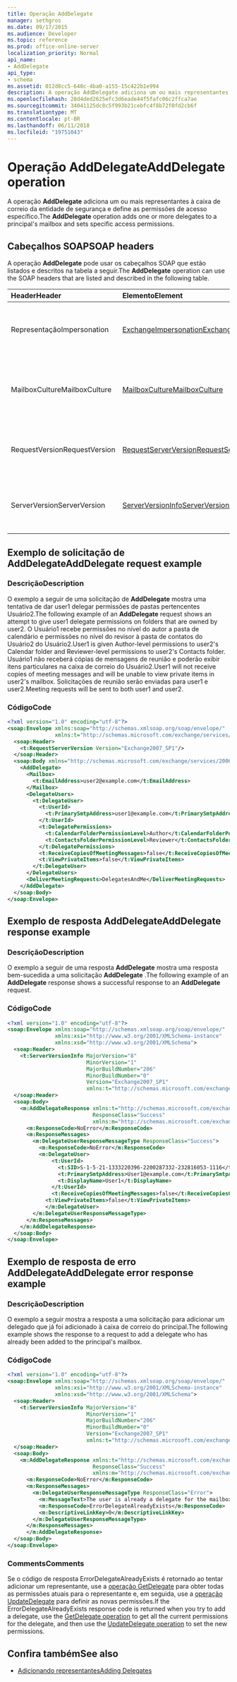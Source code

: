 ```yaml
---
title: Operação AddDelegate
manager: sethgros
ms.date: 09/17/2015
ms.audience: Developer
ms.topic: reference
ms.prod: office-online-server
localization_priority: Normal
api_name:
- AddDelegate
api_type:
- schema
ms.assetid: 012d8cc5-648c-4ba0-a155-15c422b1e994
description: A operação AddDelegate adiciona um ou mais representantes à caixa de correio da entidade de segurança e define as permissões de acesso específico.
ms.openlocfilehash: 28d4ded2625efc3d6eade44f5fafc06c2ffca7ae
ms.sourcegitcommit: 34041125dc8c5f993b21cebfc4f8b72f0fd2cb6f
ms.translationtype: MT
ms.contentlocale: pt-BR
ms.lasthandoff: 06/11/2018
ms.locfileid: "19751043"
---
```

# <a name="adddelegate-operation"></a><span data-ttu-id="2596a-103">Operação AddDelegate</span><span class="sxs-lookup"><span data-stu-id="2596a-103">AddDelegate operation</span></span>

<span data-ttu-id="2596a-104">A operação **AddDelegate** adiciona um ou mais representantes à caixa de correio da entidade de segurança e define as permissões de acesso específico.</span><span class="sxs-lookup"><span data-stu-id="2596a-104">The **AddDelegate** operation adds one or more delegates to a principal's mailbox and sets specific access permissions.</span></span> 
  
## <a name="soap-headers"></a><span data-ttu-id="2596a-105">Cabeçalhos SOAP</span><span class="sxs-lookup"><span data-stu-id="2596a-105">SOAP headers</span></span>

<span data-ttu-id="2596a-106">A operação **AddDelegate** pode usar os cabeçalhos SOAP que estão listados e descritos na tabela a seguir.</span><span class="sxs-lookup"><span data-stu-id="2596a-106">The **AddDelegate** operation can use the SOAP headers that are listed and described in the following table.</span></span> 
  
|<span data-ttu-id="2596a-107">**Header**</span><span class="sxs-lookup"><span data-stu-id="2596a-107">**Header**</span></span>|<span data-ttu-id="2596a-108">**Elemento**</span><span class="sxs-lookup"><span data-stu-id="2596a-108">**Element**</span></span>|<span data-ttu-id="2596a-109">**Descrição**</span><span class="sxs-lookup"><span data-stu-id="2596a-109">**Description**</span></span>|
|:-----|:-----|:-----|
|<span data-ttu-id="2596a-110">Representação</span><span class="sxs-lookup"><span data-stu-id="2596a-110">Impersonation</span></span>  <br/> |[<span data-ttu-id="2596a-111">ExchangeImpersonation</span><span class="sxs-lookup"><span data-stu-id="2596a-111">ExchangeImpersonation</span></span>](exchangeimpersonation.md) <br/> |<span data-ttu-id="2596a-112">Identifica o usuário que o aplicativo cliente está representando.</span><span class="sxs-lookup"><span data-stu-id="2596a-112">Identifies the user whom the client application is impersonating.</span></span>  <br/> |
|<span data-ttu-id="2596a-113">MailboxCulture</span><span class="sxs-lookup"><span data-stu-id="2596a-113">MailboxCulture</span></span>  <br/> |[<span data-ttu-id="2596a-114">MailboxCulture</span><span class="sxs-lookup"><span data-stu-id="2596a-114">MailboxCulture</span></span>](mailboxculture.md) <br/> |<span data-ttu-id="2596a-115">Identifica a cultura RFC3066 a ser usado para acessar a caixa de correio.</span><span class="sxs-lookup"><span data-stu-id="2596a-115">Identifies the RFC3066 culture to be used to access the mailbox.</span></span>  <br/> |
|<span data-ttu-id="2596a-116">RequestVersion</span><span class="sxs-lookup"><span data-stu-id="2596a-116">RequestVersion</span></span>  <br/> |[<span data-ttu-id="2596a-117">RequestServerVersion</span><span class="sxs-lookup"><span data-stu-id="2596a-117">RequestServerVersion</span></span>](requestserverversion.md) <br/> |<span data-ttu-id="2596a-118">Identifica a versão do esquema para a solicitação de operação.</span><span class="sxs-lookup"><span data-stu-id="2596a-118">Identifies the schema version for the operation request.</span></span>  <br/> |
|<span data-ttu-id="2596a-119">ServerVersion</span><span class="sxs-lookup"><span data-stu-id="2596a-119">ServerVersion</span></span>  <br/> |[<span data-ttu-id="2596a-120">ServerVersionInfo</span><span class="sxs-lookup"><span data-stu-id="2596a-120">ServerVersionInfo</span></span>](serverversioninfo.md) <br/> |<span data-ttu-id="2596a-121">Identifica a versão do servidor que respondeu à solicitação.</span><span class="sxs-lookup"><span data-stu-id="2596a-121">Identifies the version of the server that responded to the request.</span></span>  <br/> |
   
## <a name="adddelegate-request-example"></a><span data-ttu-id="2596a-122">Exemplo de solicitação de AddDelegate</span><span class="sxs-lookup"><span data-stu-id="2596a-122">AddDelegate request example</span></span>

### <a name="description"></a><span data-ttu-id="2596a-123">Descrição</span><span class="sxs-lookup"><span data-stu-id="2596a-123">Description</span></span>

<span data-ttu-id="2596a-124">O exemplo a seguir de uma solicitação de **AddDelegate** mostra uma tentativa de dar user1 delegar permissões de pastas pertencentes Usuário2.</span><span class="sxs-lookup"><span data-stu-id="2596a-124">The following example of an **AddDelegate** request shows an attempt to give user1 delegate permissions on folders that are owned by user2.</span></span> <span data-ttu-id="2596a-125">O Usuário1 recebe permissões no nível do autor a pasta de calendário e permissões no nível do revisor à pasta de contatos do Usuário2 do Usuário2.</span><span class="sxs-lookup"><span data-stu-id="2596a-125">User1 is given Author-level permissions to user2's Calendar folder and Reviewer-level permissions to user2's Contacts folder.</span></span> <span data-ttu-id="2596a-126">Usuário1 não receberá cópias de mensagens de reunião e poderão exibir itens particulares na caixa de correio do Usuário2.</span><span class="sxs-lookup"><span data-stu-id="2596a-126">User1 will not receive copies of meeting messages and will be unable to view private items in user2's mailbox.</span></span> <span data-ttu-id="2596a-127">Solicitações de reunião serão enviadas para user1 e user2.</span><span class="sxs-lookup"><span data-stu-id="2596a-127">Meeting requests will be sent to both user1 and user2.</span></span> 
  
### <a name="code"></a><span data-ttu-id="2596a-128">Código</span><span class="sxs-lookup"><span data-stu-id="2596a-128">Code</span></span>

```XML
<?xml version="1.0" encoding="utf-8"?>
<soap:Envelope xmlns:soap="http://schemas.xmlsoap.org/soap/envelope/"
               xmlns:t="http://schemas.microsoft.com/exchange/services/2006/types">
  <soap:Header>
    <t:RequestServerVersion Version="Exchange2007_SP1"/>
  </soap:Header>
  <soap:Body xmlns="http://schemas.microsoft.com/exchange/services/2006/messages">
    <AddDelegate>
      <Mailbox>
        <t:EmailAddress>user2@example.com</t:EmailAddress>
      </Mailbox>
      <DelegateUsers>
        <t:DelegateUser>
          <t:UserId>
            <t:PrimarySmtpAddress>user1@example.com</t:PrimarySmtpAddress>
          </t:UserId>
          <t:DelegatePermissions>
            <t:CalendarFolderPermissionLevel>Author</t:CalendarFolderPermissionLevel>
            <t:ContactsFolderPermissionLevel>Reviewer</t:ContactsFolderPermissionLevel>
          </t:DelegatePermissions>
          <t:ReceiveCopiesOfMeetingMessages>false</t:ReceiveCopiesOfMeetingMessages>
          <t:ViewPrivateItems>false</t:ViewPrivateItems>
        </t:DelegateUser>
      </DelegateUsers>
      <DeliverMeetingRequests>DelegatesAndMe</DeliverMeetingRequests>
    </AddDelegate>
  </soap:Body>
</soap:Envelope>
```

## <a name="adddelegate-response-example"></a><span data-ttu-id="2596a-129">Exemplo de resposta AddDelegate</span><span class="sxs-lookup"><span data-stu-id="2596a-129">AddDelegate response example</span></span>

### <a name="description"></a><span data-ttu-id="2596a-130">Descrição</span><span class="sxs-lookup"><span data-stu-id="2596a-130">Description</span></span>

<span data-ttu-id="2596a-131">O exemplo a seguir de uma resposta **AddDelegate** mostra uma resposta bem-sucedida a uma solicitação **AddDelegate** .</span><span class="sxs-lookup"><span data-stu-id="2596a-131">The following example of an **AddDelegate** response shows a successful response to an **AddDelegate** request.</span></span> 
  
### <a name="code"></a><span data-ttu-id="2596a-132">Código</span><span class="sxs-lookup"><span data-stu-id="2596a-132">Code</span></span>

```XML
<?xml version="1.0" encoding="utf-8"?>
<soap:Envelope xmlns:soap="http://schemas.xmlsoap.org/soap/envelope/" 
               xmlns:xsi="http://www.w3.org/2001/XMLSchema-instance" 
               xmlns:xsd="http://www.w3.org/2001/XMLSchema">
  <soap:Header>
    <t:ServerVersionInfo MajorVersion="8" 
                         MinorVersion="1" 
                         MajorBuildNumber="206" 
                         MinorBuildNumber="0" 
                         Version="Exchange2007_SP1" 
                         xmlns:t="http://schemas.microsoft.com/exchange/services/2006/types" />
  </soap:Header>
  <soap:Body>
    <m:AddDelegateResponse xmlns:t="http://schemas.microsoft.com/exchange/services/2006/types" 
                           ResponseClass="Success" 
                           xmlns:m="http://schemas.microsoft.com/exchange/services/2006/messages">
      <m:ResponseCode>NoError</m:ResponseCode>
      <m:ResponseMessages>
        <m:DelegateUserResponseMessageType ResponseClass="Success">
          <m:ResponseCode>NoError</m:ResponseCode>
          <m:DelegateUser>
              <t:UserId>
                <t:SID>S-1-5-21-1333220396-2200287332-232816053-1116</t:SID>
                <t:PrimarySmtpAddress>User1@example.com</t:PrimarySmtpAddress>
                <t:DisplayName>User1</t:DisplayName>
              </t:UserId>
              <t:ReceiveCopiesOfMeetingMessages>false</t:ReceiveCopiesOfMeetingMessages>
            <t:ViewPrivateItems>false</t:ViewPrivateItems>
            </m:DelegateUser>
        </m:DelegateUserResponseMessageType>
      </m:ResponseMessages>
    </m:AddDelegateResponse>
  </soap:Body>
</soap:Envelope>
```

## <a name="adddelegate-error-response-example"></a><span data-ttu-id="2596a-133">Exemplo de resposta de erro AddDelegate</span><span class="sxs-lookup"><span data-stu-id="2596a-133">AddDelegate error response example</span></span>

### <a name="description"></a><span data-ttu-id="2596a-134">Descrição</span><span class="sxs-lookup"><span data-stu-id="2596a-134">Description</span></span>

<span data-ttu-id="2596a-135">O exemplo a seguir mostra a resposta a uma solicitação para adicionar um delegado que já foi adicionado à caixa de correio do principal.</span><span class="sxs-lookup"><span data-stu-id="2596a-135">The following example shows the response to a request to add a delegate who has already been added to the principal's mailbox.</span></span>
  
### <a name="code"></a><span data-ttu-id="2596a-136">Código</span><span class="sxs-lookup"><span data-stu-id="2596a-136">Code</span></span>

```XML
<?xml version="1.0" encoding="utf-8"?>
<soap:Envelope xmlns:soap="http://schemas.xmlsoap.org/soap/envelope/" 
               xmlns:xsi="http://www.w3.org/2001/XMLSchema-instance" 
               xmlns:xsd="http://www.w3.org/2001/XMLSchema">
  <soap:Header>
    <t:ServerVersionInfo MajorVersion="8" 
                         MinorVersion="1" 
                         MajorBuildNumber="206" 
                         MinorBuildNumber="0" 
                         Version="Exchange2007_SP1" 
                         xmlns:t="http://schemas.microsoft.com/exchange/services/2006/types" />
  </soap:Header>
  <soap:Body>
    <m:AddDelegateResponse xmlns:t="http://schemas.microsoft.com/exchange/services/2006/types"
                           ResponseClass="Success"
                           xmlns:m="http://schemas.microsoft.com/exchange/services/2006/messages">
      <m:ResponseCode>NoError</m:ResponseCode>
      <m:ResponseMessages>
        <m:DelegateUserResponseMessageType ResponseClass="Error">
          <m:MessageText>The user is already a delegate for the mailbox.</m:MessageText>
          <m:ResponseCode>ErrorDelegateAlreadyExists</m:ResponseCode>
          <m:DescriptiveLinkKey>0</m:DescriptiveLinkKey>
        </m:DelegateUserResponseMessageType>
      </m:ResponseMessages>
      </m:AddDelegateResponse>
  </soap:Body>
</soap:Envelope>
```

### <a name="comments"></a><span data-ttu-id="2596a-137">Comments</span><span class="sxs-lookup"><span data-stu-id="2596a-137">Comments</span></span>

<span data-ttu-id="2596a-138">Se o código de resposta ErrorDelegateAlreadyExists é retornado ao tentar adicionar um representante, use a [operação GetDelegate](getdelegate-operation.md) para obter todas as permissões atuais para o representante e, em seguida, use a [operação UpdateDelegate](updatedelegate-operation.md) para definir as novas permissões.</span><span class="sxs-lookup"><span data-stu-id="2596a-138">If the ErrorDelegateAlreadyExists response code is returned when you try to add a delegate, use the [GetDelegate operation](getdelegate-operation.md) to get all the current permissions for the delegate, and then use the [UpdateDelegate operation](updatedelegate-operation.md) to set the new permissions.</span></span> 
  
## <a name="see-also"></a><span data-ttu-id="2596a-139">Confira também</span><span class="sxs-lookup"><span data-stu-id="2596a-139">See also</span></span>

- [<span data-ttu-id="2596a-140">Adicionando representantes</span><span class="sxs-lookup"><span data-stu-id="2596a-140">Adding Delegates</span></span>](http://msdn.microsoft.com/library/3a744150-66a3-4a13-9433-793603ba5038%28Office.15%29.aspx)

